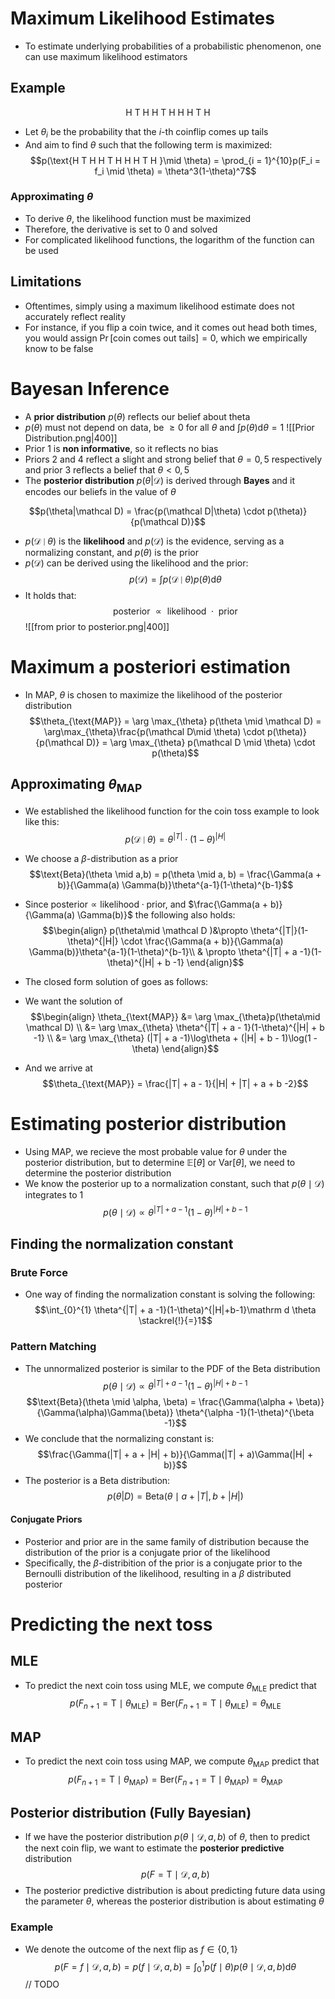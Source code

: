 # Maximum Likelihood Estimates
- To estimate underlying probabilities of a probabilistic phenomenon, one can use maximum likelihood estimators
## Example
$$\text{H T H H T H H H T H }$$
- Let $\theta_i$ be the probability that the $i$-th coinflip comes up tails
- And aim to find $\theta$ such that the following term is maximized:
$$p(\text{H T H H T H H H T H }\mid \theta) = \prod_{i = 1}^{10}p(F_i = f_i \mid \theta) = \theta^3(1-\theta)^7$$
### Approximating $\theta$
- To derive $\theta$, the likelihood function must be maximized
- Therefore, the derivative is set to $0$ and solved
- For complicated likelihood functions, the logarithm of the function can be used
## Limitations
- Oftentimes, simply using a maximum likelihood estimate does not accurately reflect reality
- For instance, if you flip a coin twice, and it comes out head both times, you would assign $\Pr[\text{coin comes out tails}]= 0$, which we empirically know to be false
# Bayesan Inference
- A **prior distribution** $p(\theta)$ reflects our belief about theta 
- $p(\theta)$ must not depend on data, be $\ge 0$ for all $\theta$ and $\int p(\theta)\mathrm d\theta = 1$ 
![[Prior Distribution.png|400]]
- Prior $1$ is **non informative**, so it reflects no bias
- Priors $2$ and $4$ reflect a slight and strong belief  that  $\theta = 0, 5$ respectively and prior $3$ reflects a belief that $\theta < 0,5$
- The **posterior distribution** $p(\theta|\mathcal D)$ is derived through **Bayes** and it encodes our beliefs in the value of $\theta$

$$p(\theta|\mathcal D) = \frac{p(\mathcal D|\theta) \cdot p(\theta)}{p(\mathcal D)}$$
- $p(\mathcal D\mid \theta)$ is the **likelihood** and $p(\mathcal D)$ is the evidence, serving as a normalizing constant, and $p(\theta)$ is the prior
- $p(\mathcal D)$ can be derived using the likelihood and the prior: 
$$p(\mathcal D) = \int p(\mathcal D \mid \theta) p(\theta)\mathrm d\theta $$
- It holds that: 
$$\text{posterior $\propto$ likelihood $\cdot$ prior}$$
![[from prior to posterior.png|400]] 
# Maximum a posteriori estimation
- In MAP, $\theta$ is chosen to maximize the likelihood of the posterior distribution
$$\theta_{\text{MAP}} = \arg \max_{\theta} p(\theta \mid \mathcal D) = \arg\max_{\theta}\frac{p(\mathcal D\mid \theta) \cdot p(\theta)}{p(\mathcal D)} = \arg \max_{\theta} p(\mathcal D \mid \theta) \cdot p(\theta)$$
## Approximating $\theta_{\text{MAP}}$ 
- We established the likelihood function for the coin toss example to look like this:
$$p(\mathcal D\mid \theta) = \theta^{|T|} \cdot ( 1 - \theta)^{|H|} $$
- We choose a $\beta$-distribution as a prior
$$\text{Beta}(\theta \mid a,b) = p(\theta \mid a, b) = \frac{\Gamma(a + b)}{\Gamma(a) \Gamma(b)}\theta^{a-1}(1-\theta)^{b-1}$$
- Since $\text{posterior} \propto \text{likelihood} \cdot \text{prior}$, and  $\frac{\Gamma(a + b)}{\Gamma(a) \Gamma(b)}$ the following also holds:
$$\begin{align}
p(\theta\mid \mathcal D )&\propto \theta^{|T|}(1-\theta)^{|H|} \cdot \frac{\Gamma(a + b)}{\Gamma(a) \Gamma(b)}\theta^{a-1}(1-\theta)^{b-1}\\
& \propto \theta^{|T| + a -1}(1-\theta)^{|H| + b -1}
\end{align}$$

- The closed form solution of   goes as follows: 
- We want the solution of 
$$\begin{align}
\theta_{\text{MAP}} &= \arg \max_{\theta}p(\theta\mid \mathcal D) \\ 
&= \arg \max_{\theta} \theta^{|T| + a - 1}(1-\theta)^{|H| + b -1} \\
&= \arg \max_{\theta} (|T| + a -1)\log\theta + (|H| + b - 1)\log(1 - \theta)
\end{align}$$
- And we arrive at
$$\theta_{\text{MAP}} = \frac{|T| + a - 1}{|H| + |T| + a + b -2}$$
# Estimating posterior distribution
- Using MAP, we recieve the most probable value for $\theta$ under the posterior distribution, but to determine $\mathbb E[\theta]$ or $\text{Var}[\theta]$, we need to determine the posterior distribution
- We know the posterior up to a normalization constant, such that $p(\theta \mid \mathcal D)$ integrates to $1$
$$p(\theta \mid \mathcal D) \propto \theta^{|T| + a -1}(1-\theta)^{|H| + b -1}$$
## Finding the normalization constant
### Brute Force
- One way of finding the normalization constant is solving the following: 
  $$\int_{0}^{1} \theta^{|T| + a -1}(1-\theta)^{|H|+b-1}\mathrm d \theta \stackrel{!}{=}1$$
### Pattern Matching
- The unnormalized posterior is similar to the PDF of the Beta distribution
$$p(\theta \mid \mathcal D) \propto \theta^{|T| + a -1}(1-\theta)^{|H| + b -1}$$
$$\text{Beta}(\theta \mid \alpha, \beta) = \frac{\Gamma(\alpha + \beta)}{\Gamma(\alpha)\Gamma(\beta)} \theta^{\alpha -1}(1-\theta)^{\beta -1}$$
- We conclude that the normalizing constant is:
$$\frac{\Gamma(|T| + a + |H| + b)}{\Gamma(|T| + a)\Gamma(|H| + b)}$$
- The posterior is a Beta distribution: 
$$p(\theta| D) = \text{Beta}(\theta \mid a + |T |, b + |H|)$$
#### Conjugate Priors
- Posterior and prior are in the same family of distribution because the distribution of the prior is a conjugate prior of the likelihood
- Specifically, the $\beta$-distribition of the prior is a conjugate prior to the Bernoulli distribution of the likelihood, resulting in a $\beta$ distributed posterior
# Predicting the next toss
## MLE
- To predict the next coin toss using MLE, we compute $\theta_{\text{MLE}}$ predict that
$$p(F_{n + 1}= \mathrm T \mid \theta_{\text{MLE}}) = \text{Ber}(F_{n + 1} =\mathrm T \mid \theta_{\text{MLE}}) = \theta_{\text{MLE}}$$
## MAP
- To predict the next coin toss using MAP, we compute $\theta_{\text{MAP}}$ predict that
$$p(F_{n + 1}= \mathrm T \mid \theta_{\text{MAP}}) = \text{Ber}(F_{n + 1} =\mathrm T \mid \theta_{\text{MAP}}) = \theta_{\text{MAP}}$$
## Posterior distribution (Fully Bayesian)
- If we have the posterior distribution $p(\theta \mid \mathcal D, a, b)$ of $\theta$, then to predict the next coin flip, we want to estimate the **posterior predictive** distribution
$$p(F = \text{T}\mid \mathcal D, a, b)$$
- The posterior predictive distribution is about predicting future data using the parameter $\theta$, whereas the posterior distribution is about estimating $\theta$
### Example
- We denote the outcome of the next flip as $f \in \{0, 1\}$
$$p(F = f \mid \mathcal D, a, b) = p(f\mid \mathcal D, a, b) = \int_0^1p(f\mid \theta) p(\theta \mid \mathcal D, a, b) \mathrm d \theta$$
// TODO